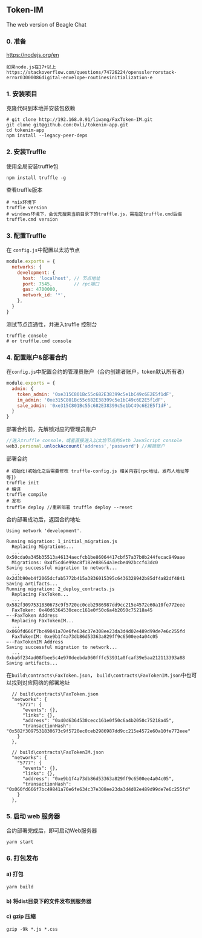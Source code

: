 ## Token-IM
The web version of Beagle Chat
### 0. 准备
https://nodejs.org/en

```
如果node.js在17+以上
https://stackoverflow.com/questions/74726224/opensslerrorstack-error03000086digital-envelope-routinesinitialization-e

```
### 1. 安装项目
克隆代码到本地并安装包依赖
```shell script
# git clone http://192.168.0.91/liwang/FaxToken-IM.git
git clone git@github.com:0xli/tokenim-app.git
cd tokenim-app
npm install --legacy-peer-deps
```

### 2. 安装Truffle
使用全局安装truffle包
```shell script
npm install truffle -g
```
查看truffle版本
```shell script
# *nix环境下
truffle version
# windows环境下，会优先搜索当前目录下的truffle.js，需指定truffle.cmd后缀
truffle.cmd version
```

### 3. 配置Truffle
在 `config.js`中配置以太坊节点
```js
module.exports = {
  networks: {
    development: {
      host: 'localhost', // 节点地址
      port: 7545,        // rpc端口
      gas: 4700000,
      network_id: '*',
    },
  }
}
```
测试节点连通性，并进入truffle 控制台
```shell script
truffle console
# or truffle.cmd console
```

### 4. 配置账户&部署合约
在`config.js`中配置合约的管理员账户（合约创建者账户，token默认所有者）
```js
module.exports = {
  admin: {
    token_admin: '0xe315C801Bc55c682E38399c5e1bC49c6E2E5f1dF',
    im_admin: '0xe315C801Bc55c682E38399c5e1bC49c6E2E5f1dF',
    sale_admin: '0xe315C801Bc55c682E38399c5e1bC49c6E2E5f1dF',
  }
}
```
部署合约前，先解锁对应的管理员账户
```js
//进入truffle console，或者直接进入以太坊节点的Geth JavaScript console
web3.personal.unlockAccount('address','password') //解锁账户
```
部署合约
```shell script
# 初始化(初始化之后需要修改 truffle-config.js 相关内容[rpc地址，发布人地址等等])
truffle init
# 编译
truffle compile
# 发布
truffle deploy //重新部署 truffle deploy --reset
```
合约部署成功后，返回合约地址
```
Using network 'development'.

Running migration: 1_initial_migration.js
  Replacing Migrations...
  ... 0x50cda0a345b35513a46134aecfcb1be86064417cbf57a37b0b244fecac949aae
  Migrations: 0x4f5cd6e99ac8f182e88654a3ecbe492bccf43dc0
Saving successful migration to network...
  ... 0x2d3b90eb4f2065dcfab5772b415a3836015395c6436328942b85df4a82df4841
Saving artifacts...
Running migration: 2_deploy_contracts.js
  Replacing FaxToken...
  ... 0x582f3097531830673c9f5720ec0ceb2986987dd9cc215e4572e60a10fe772eee
  FaxToken: 0x40d6364530cecc161e0f50c6a4b2050c75218a45                    ←--FaxToken Address
  Replacing FaxTokenIM...
  ... 0x060fd666f7bc49841a70e6fe634c37e308ee23da3d4d02e489d99de7e6c255fd
  FaxTokenIM: 0xe9b1f4a73db86d53363a829ff9c6500ee4a04c05                  ←--FaxTokenIM Address
Saving successful migration to network...
  ... 0xba6f234ad08fbee5c4e970deebda960fffc53931a0fcaf39e5aa212113393a88
Saving artifacts...
```
在`build\contracts\FaxToken.json`， `build\contracts\FaxTokenIM.json`中也可以找到对应网络的部署地址
```
  // build\contracts\FaxToken.json
  "networks": {
    "5777": {
      "events": {},
      "links": {},
      "address": "0x40d6364530cecc161e0f50c6a4b2050c75218a45",
      "transactionHash": "0x582f3097531830673c9f5720ec0ceb2986987dd9cc215e4572e60a10fe772eee"
    }
  },
 
  // build\contracts\FaxTokenIM.json
  "networks": {
    "5777": {
      "events": {},
      "links": {},
      "address": "0xe9b1f4a73db86d53363a829ff9c6500ee4a04c05",
      "transactionHash": "0x060fd666f7bc49841a70e6fe634c37e308ee23da3d4d02e489d99de7e6c255fd"
    }
  },
```

### 5. 启动 web 服务器
合约部署完成后，即可启动Web服务器
```shell script
yarn start
```

### 6. 打包发布

#### a) 打包
```shell script
yarn build
```
#### b) 将dist目录下的文件发布到服务器

#### c) gzip 压缩
```shell script
gzip -9k *.js *.css
```
